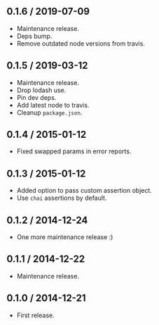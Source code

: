 0.1.6 / 2019-07-09
------------------

- Maintenance release.
- Deps bump.
- Remove outdated node versions from travis.


0.1.5 / 2019-03-12
------------------

- Maintenance release.
- Drop lodash use.
- Pin dev deps.
- Add latest node to travis.
- Cleanup `package.json`.


0.1.4 / 2015-01-12
------------------

- Fixed swapped params in error reports.


0.1.3 / 2015-01-12
------------------

- Added option to pass custom assertion object.
- Use `chai` assertions by default.


0.1.2 / 2014-12-24
------------------

- One more maintenance release :)


0.1.1 / 2014-12-22
------------------

- Maintenance release.


0.1.0 / 2014-12-21
------------------

- First release.
